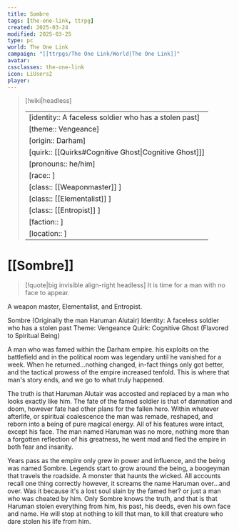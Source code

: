 ```yaml
---
title: Sombre
tags: [the-one-link, ttrpg]
created: 2025-03-24
modified: 2025-03-25
type: pc
world: The One Link
campaign: "[[ttrpgs/The One Link/World|The One Link]]"
avatar: 
cssclasses: the-one-link
icon: LiUsers2
player: 
---
```


> [!wiki|headless]
>
> |               |
> | ------------- |
> | [identity:: A faceless soldier who has a stolen past] |
> | [theme:: Vengeance] |
> | [origin:: Darham] |
> | [quirk:: [[Quirks#Cognitive Ghost\|Cognitive Ghost]]] |
> | [pronouns:: he/him] |
> | [race:: ] |
> | [class:: [[Weaponmaster]] ] |
> | [class:: [[Elementalist]] ] |
> | [class:: [[Entropist]] ] |
> | [faction:: ] |
> | [location:: ] |

# [[Sombre]]

> [!quote|big invisible align-right headless]
> It is time for a man with no face to appear.

A weapon master, Elementalist, and Entropist.

Sombre (Originally the man Haruman Alutair)
Identity: A faceless soldier who has a stolen past
Theme: Vengeance
Quirk: Cognitive Ghost (Flavored to Spiritual Being)

A man who was famed within the Darham empire. his exploits on the battlefield and in the political room was legendary until he vanished for a week. When he returned…nothing changed, in-fact things only got better, and the tactical prowess of the empire increased tenfold. This is where that man's story ends, and we go to what truly happened.

The truth is that Haruman Alutair was accosted and replaced by a man who looks exactly like him. The fate of the famed soldier is that of damnation and doom, however fate had other plans for the fallen hero. Within whatever afterlife, or spiritual coalescence the man was remade, reshaped, and reborn into a being of pure magical energy. All of his features were intact, except his face. The man named Haruman was no more, nothing more than a forgotten reflection of his greatness, he went mad and fled the empire in both fear and insanity.

Years pass as the empire only grew in power and influence, and the being was named Sombre. Legends start to grow around the being, a boogeyman that travels the roadside. A monster that haunts the wicked. All accounts recall one thing correctly however, it screams the name Haruman over…and over. Was it because it's a lost soul slain by the famed her? or just a man who was cheated by him. Only Sombre knows the truth, and that is that Haruman stolen everything from him, his past, his deeds, even his own face and name. He will stop at nothing to kill that man, to kill that creature who dare stolen his life from him.
